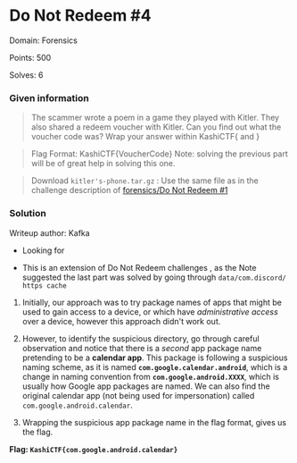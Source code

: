 # Do Not Redeem #4
Domain: Forensics

Points: 500

Solves: 6

### Given information
> The scammer wrote a poem in a game they played with Kitler. They also shared a redeem voucher with Kitler. Can you find out what the voucher code was? Wrap your answer within KashiCTF{ and }

> Flag Format: KashiCTF{VoucherCode}
> Note: solving the previous part will be of great help in solving this one.

> Download `kitler's-phone.tar.gz` : Use the same file as in the challenge description of [forensics/Do Not Redeem #1](https://kashictf.iitbhucybersec.in/challenges#Do%20Not%20Redeem%20#1-28)

### Solution
Writeup author: Kafka

- Looking for 

- This is an extension of Do Not Redeem challenges , as the Note suggested the last part was solved by going through `data/com.discord/` `https cache`
  


1. Initially, our approach was to try package names of apps that might be used to gain access to a device, or which have *administrative access* over a device, however this approach didn't work out.

2. However, to identify the suspicious directory, go through careful observation and notice that there is a *second* app package name pretending to be a **calendar app**. This package is following a suspicious naming scheme, as it is named **`com.google.calendar.android`**, which is a change in naming convention from **`com.google.android.XXXX`**, which is usually how Google app packages are named. We can also find the original calendar app (not being used for impersonation) called `com.google.android.calendar`.

3. Wrapping the suspicious app package name in the flag format, gives us the flag.

**Flag: `KashiCTF{com.google.android.calendar}`**
